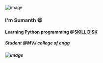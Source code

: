 ![image](https://user-images.githubusercontent.com/92622011/141674382-09dddb28-899e-480f-860a-5f05261aab2d.png)
###  I'm Sumanth 😄
#### Learning Python programming @[SKILL DISK](https://skilldisk.com/)
##### Student @MVJ college of engg
##### ![image](https://user-images.githubusercontent.com/92622011/146306704-5f2f9ce0-239f-474f-9c74-3983625145f4.png)






